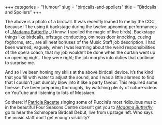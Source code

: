 +++
categories = "Humour"
slug = "birdcalls-and-spoilers"
title = "Birdcalls and Spoilers"
+++

The above is a photo of a birdcall. It was recently loaned to me by the COC, because I’l be using it backstage during the twelve upcoming performances of _[Madama Butterfly](http://www.coc.ca/PerformancesAndTickets/Subscriptions/1415DigitalBrochure/discover-the-season/Madama-Butterfly.aspx) _(I know, I spoiled the magic of live birds). Backstage things like birdcalls, offstage conducting, ominous door knocking, cueing foghorns, etc., are all neat bonuses of the Music Staff job description. I had been warned, vaguely, when I was learning about the weird responsibilities of the opera coach, that my job wouldn’t be done when the curtain went up on opening night. They were right; the job morphs into duties that continue to surprise me.

And so I’ve been honing my skills at the above birdcall device. It’s the kind that you fill with water to adjust the sound, and I was a little alarmed to find that I couldn’t just dumbly blow into it like a party favour. This required some finesse. I’ve been preparing thoroughly, by watching plenty of nature videos on YouTube and listening to lots of Messiaen.

So there: if [Patricia Racette](http://patriciaracette.com/) singing some of Puccini’s most ridiculous music in the beautiful Four Seasons Centre doesn’t get you to [_Madama Butterfly_](http://www.coc.ca/PerformancesAndTickets/Subscriptions/1415DigitalBrochure/discover-the-season/Madama-Butterfly.aspx), go to hear the Schmopera Birdcall Debut, live from upstage left. Who says the music staff don’t get enough visibility?
